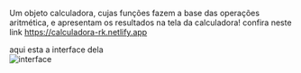 Um objeto calculadora, cujas funções fazem a base das operações aritmética, e apresentam os resultados na tela da calculadora!
confira neste link https://calculadora-rk.netlify.app

aqui esta a interface dela <br>
![interface](https://github.com/user-attachments/assets/d111d579-1bb3-478f-a6bf-b4d673e205d2)


